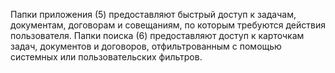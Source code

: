 Папки приложения (5) предоставляют быстрый доступ к задачам, документам,
договорам и совещаниям, по которым требуются действия пользователя.
Папки поиска (6) предоставляют доступ к карточкам задач, документов и договоров,
отфильтрованным с помощью системных или пользовательских фильтров.